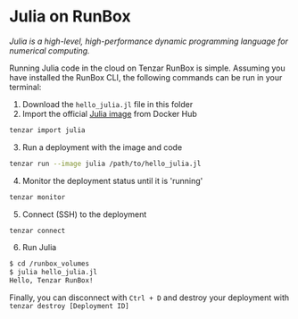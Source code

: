 # Julia on RunBox

_Julia is a high-level, high-performance dynamic programming language for numerical computing._

Running Julia code in the cloud on Tenzar RunBox is simple. Assuming you have installed the RunBox CLI, the following commands can be run in your terminal:

1. Download the `hello_julia.jl` file in this folder
2. Import the official [Julia image](https://hub.docker.com/_/julia/) from Docker Hub

```bash
tenzar import julia
```

3. Run a deployment with the image and code

```bash
tenzar run --image julia /path/to/hello_julia.jl
```

4. Monitor the deployment status until it is 'running'

```bash
tenzar monitor
```

5. Connect (SSH) to the deployment

```bash
tenzar connect
```

6. Run Julia

```bash
$ cd /runbox_volumes
$ julia hello_julia.jl
Hello, Tenzar RunBox!
```

Finally, you can disconnect with `Ctrl + D` and destroy your deployment with `tenzar destroy [Deployment ID]`
